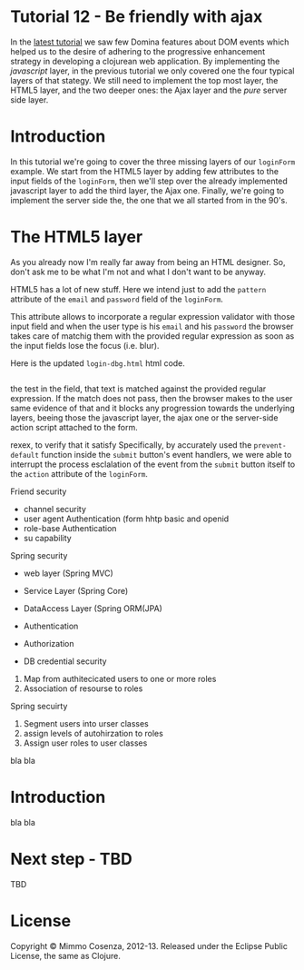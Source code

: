 # Tutorial 12 - Be friendly with ajax

In the [latest tutorial][1] we saw few Domina features about DOM events
which helped us to the desire of adhering to the progressive enhancement
strategy in developing a clojurean web application.  By implementing the
*javascript* layer, in the previous tutorial we only covered one the
four typical layers of that stategy. We still need to implement the top
most layer, the HTML5 layer, and the two deeper ones: the Ajax layer and
the *pure* server side layer.

# Introduction

In this tutorial we're going to cover the three missing layers of our
`loginForm` example. We start from the HTML5 layer by adding few
attributes to the input fields of the `loginForm`, then we'll step over
the already implemented javascript layer to add the third layer, the
Ajax one. Finally, we're going to implement the server side the, the one
that we all started from in the 90's.

# The HTML5 layer

As you already now I'm really far away from being an HTML designer. So,
don't ask me to be what I'm not and what I don't want to be anyway.

HTML5 has a lot of new stuff. Here we intend just to add the `pattern`
attribute of the `email` and `password` field of the `loginForm`.

This attribute allows to incorporate a regular expression validator with
those input field and when the user type is his `email` and his
`password` the browser takes care of matchig them with the provided
regular expression as soon as the input fields lose the focus
(i.e. blur).

Here is the updated `login-dbg.html` html code.

```html

```


the test in the field, that text is
matched against the provided regular expression. If the match does not
pass, then the browser makes to the user same evidence of that and it
blocks any progression towards the underlying layers, beeing those the
javascript layer, the ajax one or the server-side action script attached
to the form.



rexex,  to verify that it satisfy
Specifically, by accurately used the `prevent-default` function inside
the `submit` button's event handlers, we were able to interrupt the
process esclalation of the event from the `submit` button itself to the
`action` attribute of the `loginForm`.



Friend security

- channel security
- user agent Authentication (form hhtp basic and openid
- role-base Authentication
- su capability


Spring security

- web layer (Spring MVC)
- Service Layer (Spring Core)
- DataAccess Layer (Spring ORM(JPA)

- Authentication
- Authorization
- DB credential security

1. Map from authitecicated users to one or more roles
2. Association of resourse to roles

Spring secuirty

1. Segment users into urser classes
2. assign levels of autohirzation to roles
3. Assign user roles to user classes


bla bla

# Introduction

bla bla

# Next step - TBD

TBD

# License

Copyright © Mimmo Cosenza, 2012-13. Released under the Eclipse Public
License, the same as Clojure.

[1]: https://github.com/magomimmo/modern-cljs/blob/master/doc/tutorial-11.md


[2]: https://github.com/shoreleave/shoreleave-remote-ring
[3]: https://github.com/shoreleave/shoreleave-remote#shoreleave
[4]: https://github.com/levand/domina
[5]: https://github.com/magomimmo/modern-cljs/blob/master/doc/tutorial-04.md
[6]: https://raw.github.com/magomimmo/modern-cljs/master/doc/images/login-form.png
[7]: http://en.wikipedia.org/wiki/Progressive_enhancement
[8]: https://github.com/magomimmo/modern-cljs/blob/master/doc/tutorial-09.md
[9]: http://stackoverflow.com/questions/290215/difference-between-input-type-button-and-input-type-submit
[10]: https://developers.google.com/closure/library/
[11]: https://github.com/levand/domina#event-handling
[12]: http://localhost:3000/login-dbg.html
[13]: https://github.com/levand/domina/blob/master/src/cljs/domina/events.cljs
[14]: http://en.wikipedia.org/wiki/Higher-order_function
[15]: https://code.google.com/p/closure-library/source/browse/trunk/closure/goog/events/eventtype.js?r=469
[16]: http://stackoverflow.com/questions/201323/using-a-regular-expression-to-validate-an-email-address
[17]: http://clojure.org/vars
[18]: https://raw.github.com/magomimmo/modern-cljs/master/doc/images/help-01.png
[19]: https://raw.github.com/magomimmo/modern-cljs/master/doc/images/completheform-01.png
[20]: https://raw.github.com/magomimmo/modern-cljs/master/doc/images/allhelp.png
[21]: https://github.com/teropa/hiccups
[22]: https://github.com/cemerick/friend
[23]: http://www.the-art-of-web.com/javascript/validate-password/#.UPvsHaGjejI
[24]: http://regexlib.com/Search.aspx?k=password&c=-1&m=-1&ps=20
